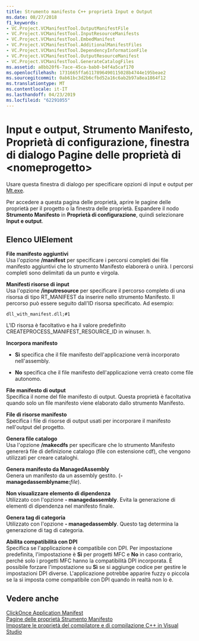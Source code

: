 ```yaml
---
title: Strumento manifesto C++ proprietà Input e Output
ms.date: 08/27/2018
f1_keywords:
- VC.Project.VCManifestTool.OutputManifestFile
- VC.Project.VCManifestTool.InputResourceManifests
- VC.Project.VCManifestTool.EmbedManifest
- VC.Project.VCManifestTool.AdditionalManifestFiles
- VC.Project.VCManifestTool.DependencyInformationFile
- VC.Project.VCManifestTool.OutputResourceManifest
- VC.Project.VCManifestTool.GenerateCatalogFiles
ms.assetid: a8bb20f6-7ace-45ca-bab0-b4f4a5caf170
ms.openlocfilehash: 1731665ffa6117896490115028b4744e195beae2
ms.sourcegitcommit: 0ab61bc3d2b6cfbd52a16c6ab2b97a8ea1864f12
ms.translationtype: MT
ms.contentlocale: it-IT
ms.lasthandoff: 04/23/2019
ms.locfileid: "62291055"
---
```

# <a name="input-and-output-manifest-tool-configuration-properties-ltprojectnamegt-property-pages-dialog-box"></a>Input e output, Strumento Manifesto, Proprietà di configurazione, finestra di dialogo Pagine delle proprietà di &lt;nomeprogetto&gt;

Usare questa finestra di dialogo per specificare opzioni di input e output per [Mt.exe](/windows/desktop/SbsCs/mt-exe).

Per accedere a questa pagina delle proprietà, aprire le pagine delle proprietà per il progetto o la finestra delle proprietà. Espandere il nodo **Strumento Manifesto** in **Proprietà di configurazione**, quindi selezionare **Input e output**.

## <a name="uielement-list"></a>Elenco UIElement

**File manifesto aggiuntivi**<br/>
Usa l'opzione **/manifest** per specificare i percorsi completi dei file manifesto aggiuntivi che lo strumento Manifesto elaborerà o unirà. I percorsi completi sono delimitati da un punto e virgola.

**Manifesti risorse di input**<br/>
Usa l'opzione **/inputresource** per specificare il percorso completo di una risorsa di tipo RT_MANIFEST da inserire nello strumento Manifesto. Il percorso può essere seguito dall'ID risorsa specificato. Ad esempio:

`dll_with_manifest.dll;#1`

L'ID risorsa è facoltativo e ha il valore predefinito CREATEPROCESS_MANIFEST_RESOURCE_ID in winuser. h.

**Incorpora manifesto**<br/>
- **Sì** specifica che il file manifesto dell'applicazione verrà incorporato nell'assembly.

- **No** specifica che il file manifesto dell'applicazione verrà creato come file autonomo.

**File manifesto di output**<br/>
Specifica il nome del file manifesto di output. Questa proprietà è facoltativa quando solo un file manifesto viene elaborato dallo strumento Manifesto.

**File di risorse manifesto**<br/>
Specifica i file di risorse di output usati per incorporare il manifesto nell'output del progetto.

**Genera file catalogo**<br/>
Usa l'opzione **/makecdfs** per specificare che lo strumento Manifesto genererà file di definizione catalogo (file con estensione cdf), che vengono utilizzati per creare cataloghi.

**Genera manifesto da ManagedAssembly**<br/>
Genera un manifesto da un assembly gestito. (**-managedassemblyname:**<em>file</em>).

**Non visualizzare elemento di dipendenza**<br/>
Utilizzato con l'opzione **- managedassembly**. Evita la generazione di elementi di dipendenza nel manifesto finale.

**Genera tag di categoria**<br/>
Utilizzato con l'opzione **- managedassembly**. Questo tag determina la generazione di tag di categoria.

**Abilita compatibilità con DPI**<br/>
Specifica se l'applicazione è compatibile con DPI. Per impostazione predefinita, l'impostazione è **Sì** per progetti MFC e **No** in caso contrario, perché solo i progetti MFC hanno la compatibilità DPI incorporata. È possibile forzare l'impostazione su **Sì** se si aggiunge codice per gestire le impostazioni DPI diverse. L'applicazione potrebbe apparire fuzzy o piccola se la si imposta come compatibile con DPI quando in realtà non lo è.

## <a name="see-also"></a>Vedere anche

[ClickOnce Application Manifest](/visualstudio/deployment/clickonce-application-manifest)<br/>
[Pagine delle proprietà Strumento Manifesto](manifest-tool-property-pages.md)<br/>
[Impostare le proprietà del compilatore e di compilazione C++ in Visual Studio](../working-with-project-properties.md)<br/>
